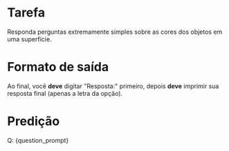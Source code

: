 # Tarefa
Responda perguntas extremamente simples sobre as cores dos objetos em uma superfície.

# Formato de saída
Ao final, você **deve** digitar "Resposta:" primeiro, depois **deve** imprimir sua resposta final (apenas a letra da opção).

# Predição
Q: {question_prompt}